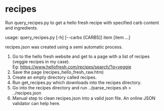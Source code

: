# recipes
Run query_recipes.py to get a hello fresh recipe with specified carb content and ingredients.

usage: query_recipes.py [-h] [--carbs [CARBS]] item [item ...]

recipes.json was created using a semi automatic process.

1) Go to the hello fresh website and get to a page with a list of recipes (veggie recipes in my case).  
   Eg: https://www.hellofresh.com/recipes/search/?q=veggie
2) Save the page (recipes_hello_fresh_raw.htm)
3) Create an empty directory called recipes.
4) Run get_recipes.py which downloads into the recipes directory.
5) Go into the recipes directory and run ../parse_recipes.sh > ../recipes.json
6) Manual step to clean recipes.json into a valid json file. An online JSON validator can help here.

